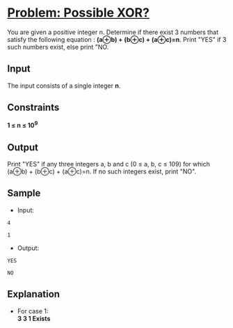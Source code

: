 # [Problem: Possible XOR?](https://my.newtonschool.co/playground/code/2nzhwkv7bg6l)

You are given a positive integer n. Determine if there exist 3 numbers that satisfy the following equation : **(a⊕b) + (b⊕c) + (a⊕c)=n**. Print "YES" if 3 such numbers exist, else print "NO.

## Input

The input consists of a single integer **n**.

## Constraints

**1 ≤ n ≤ 10<sup>9</sup>**

## Output

Print "YES" if any three integers a, b and c (0 ≤ a, b, c ≤ 109) for which (a⊕b) + (b⊕c) + (a⊕c)=n. If no such integers exist, print "NO".

## Sample

- Input:
```
4

1
```

- Output:
```
YES

NO
```

## Explanation

- For case 1: <br> **3 3 1 Exists**
